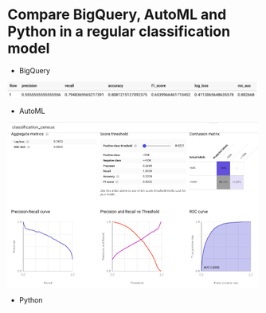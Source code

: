 # Compare BigQuery, AutoML and Python in a regular classification model

- BigQuery


![alt](../pics/evaluate.png " ")

- AutoML

![alt](../pics/classification_metris.png " ")

- Python

